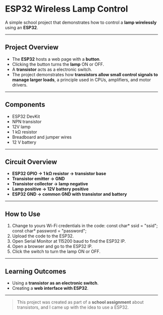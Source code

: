 # ESP32 Wireless Lamp Control

A simple school project that demonstrates how to control a **lamp wirelessly** using an **ESP32**.

---

## Project Overview

* The **ESP32** hosts a web page with a **button**.
* Clicking the button turns the **lamp** ON or OFF.
* A **transistor** acts as a electronic switch.
* The project demonstrates how **transistors allow small control signals to manage larger loads**, a principle used in CPUs, amplifiers, and motor drivers.

---

## Components

* ESP32 DevKit
* NPN transistor
* 12V lamp
* 1 kΩ resistor
* Breadboard and jumper wires
* 12 V battery

---

## Circuit Overview

* **ESP32 GPIO → 1 kΩ resistor → transistor base**
* **Transistor emitter → GND**
* **Transistor collector → lamp negative**
* **Lamp positive → 12V battery positive**
* **ESP32 GND → common GND with transistor and battery**

---

## How to Use

1. Change to yours Wi-Fi credentials in the code:
   const char* ssid = "ssid";
   const char* password = "password";
2. Upload the code to the ESP32.
3. Open Serial Monitor at 115200 baud to find the ESP32 IP.
4. Open a browser and go to the ESP32 IP.
5. Click the switch to turn the lamp ON or OFF.

---

## Learning Outcomes

* Using a **transistor as an electronic switch**.
* Creating a **web interface with ESP32**.

---

> This project was created as part of a **school assignment** about transistors, and I came up with the idea to use a ESP32.
